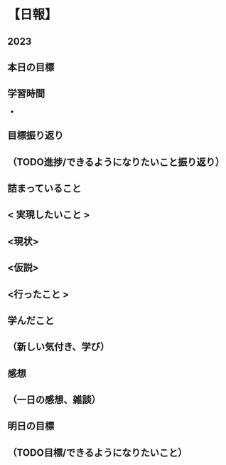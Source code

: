 # 【日報】
## 2023
## 本日の目標


## 学習時間
- 

## 目標振り返り
（TODO進捗/できるようになりたいこと振り返り）
- 

## 詰まっていること
< 実現したいこと >
- 

<現状>
- 

<仮説>
- 

<行ったこと >
- 

## 学んだこと
（新しい気付き、学び）
- 

## 感想
（一日の感想、雑談）
- 

## 明日の目標
（TODO目標/できるようになりたいこと）
- 
